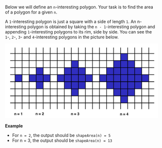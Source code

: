 Below we will define an `n`-interesting polygon. Your task is to find the area of a polygon for a given `n`.

A `1`-interesting polygon is just a square with a side of length `1`. An n-interesting polygon is obtained by taking the `n - 1`-interesting polygon and appending `1`-interesting polygons to its rim, side by side. You can see the `1`-, `2`-, `3`- and `4`-interesting polygons in the picture below.

![area](area.png)

**Example**

* For `n = 2`, the output should be
    `shapeArea(n) = 5`
* For n = 3, the output should be
    `shapeArea(n) = 13`
